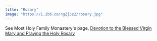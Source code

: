 ```yaml
---
title: "Rosary"
image: "https://i.ibb.co/ngZj5z2/rosary.jpg"
---
```


See Most Holy Family Monastery's page, [Devotion to the Blessed Virgin Mary and Praying the Holy Rosary](https://vaticancatholic.com/pray-holy-rosary-virgin-mary/)
